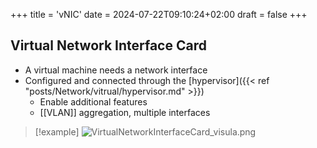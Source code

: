 +++
title = 'vNIC'
date = 2024-07-22T09:10:24+02:00
draft = false
+++

## Virtual Network Interface Card
- A virtual machine needs a network interface
-   Configured and connected through the [hypervisor]({{< ref "posts/Network/vitrual/hypervisor.md" >}}) 
	- Enable additional features 
	- [[VLAN]] aggregation, multiple interfaces
>[!example] ![VirtualNetworkInterfaceCard_visula.png](/Notes/VirtualNetworkInterfaceCard_visula.png)